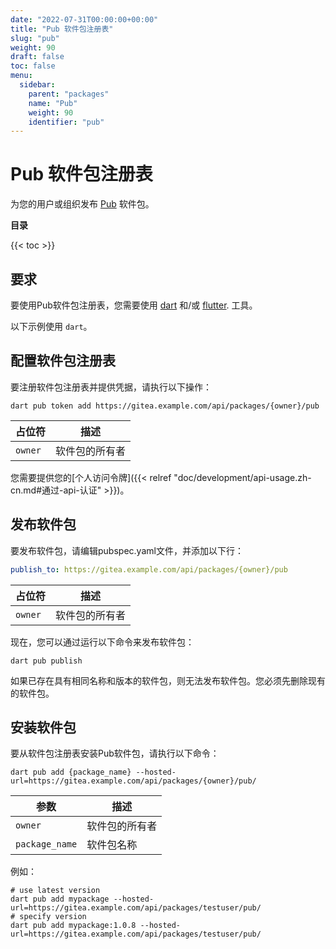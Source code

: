 ```yaml
---
date: "2022-07-31T00:00:00+00:00"
title: "Pub 软件包注册表"
slug: "pub"
weight: 90
draft: false
toc: false
menu:
  sidebar:
    parent: "packages"
    name: "Pub"
    weight: 90
    identifier: "pub"
---
```


# Pub 软件包注册表

为您的用户或组织发布 [Pub](https://dart.dev/guides/packages) 软件包。

**目录**

{{< toc >}}

## 要求

要使用Pub软件包注册表，您需要使用 [dart](https://dart.dev/tools/dart-tool) 和/或 [flutter](https://docs.flutter.dev/reference/flutter-cli). 工具。

以下示例使用 `dart`。

## 配置软件包注册表

要注册软件包注册表并提供凭据，请执行以下操作：

```shell
dart pub token add https://gitea.example.com/api/packages/{owner}/pub
```

| 占位符  | 描述           |
| ------- | -------------- |
| `owner` | 软件包的所有者 |

您需要提供您的[个人访问令牌]({{< relref "doc/development/api-usage.zh-cn.md#通过-api-认证" >}})。

## 发布软件包

要发布软件包，请编辑pubspec.yaml文件，并添加以下行：

```yaml
publish_to: https://gitea.example.com/api/packages/{owner}/pub
```

| 占位符  | 描述           |
| ------- | -------------- |
| `owner` | 软件包的所有者 |

现在，您可以通过运行以下命令来发布软件包：

```shell
dart pub publish
```

如果已存在具有相同名称和版本的软件包，则无法发布软件包。您必须先删除现有的软件包。

## 安装软件包

要从软件包注册表安装Pub软件包，请执行以下命令：

```shell
dart pub add {package_name} --hosted-url=https://gitea.example.com/api/packages/{owner}/pub/
```

| 参数           | 描述           |
| -------------- | -------------- |
| `owner`        | 软件包的所有者 |
| `package_name` | 软件包名称     |

例如：

```shell
# use latest version
dart pub add mypackage --hosted-url=https://gitea.example.com/api/packages/testuser/pub/
# specify version
dart pub add mypackage:1.0.8 --hosted-url=https://gitea.example.com/api/packages/testuser/pub/
```
